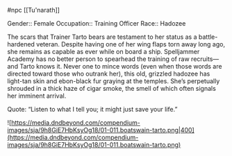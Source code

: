  #npc [[Tu'narath]]

Gender:: Female
Occupation:: Training Officer
Race:: Hadozee

The scars that Trainer Tarto bears are testament to her status as a battle-hardened veteran. Despite having one of her wing flaps torn away long ago, she remains as capable as ever while on board a ship. Spelljammer Academy has no better person to spearhead the training of raw recruits—and Tarto knows it. Never one to mince words (even when those words are directed toward those who outrank her), this old, grizzled hadozee has light-tan skin and ebon-black fur graying at the temples. She’s perpetually shrouded in a thick haze of cigar smoke, the smell of which often signals her imminent arrival.

Quote: “Listen to what I tell you; it might just save your life.”

![https://media.dndbeyond.com/compendium-images/sja/9h8GiE7HbKsyOg18/01-011.boatswain-tarto.png|400](https://media.dndbeyond.com/compendium-images/sja/9h8GiE7HbKsyOg18/01-011.boatswain-tarto.png)
